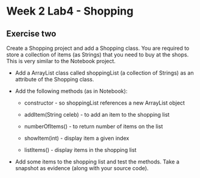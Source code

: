 # Week 2 Lab4 - Shopping

## Exercise two

Create a Shopping project and add a Shopping class. You are required to store a collection of items (as Strings) that you need to buy at the shops. This is very similar to the Notebook project.

- Add a ArrayList class called shoppingList (a collection of Strings) as an attribute of the Shopping class.
- Add the following methods (as in Notebook):

  - constructor - so shoppingList references a new ArrayList object

  - addItem(String celeb) - to add an item to the shopping list

  - numberOfItems() - to return number of items on the list

  - showItem(int) - display item a given index

  - listItems() - display items in the shopping list

* Add some items to the shopping list and test the methods. Take a snapshot as evidence (along with your source code).
